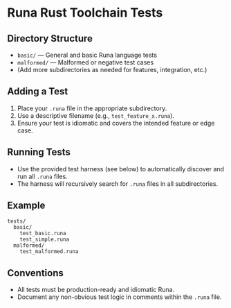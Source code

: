 # Runa Rust Toolchain Tests

## Directory Structure

- `basic/` — General and basic Runa language tests
- `malformed/` — Malformed or negative test cases
- (Add more subdirectories as needed for features, integration, etc.)

## Adding a Test
1. Place your `.runa` file in the appropriate subdirectory.
2. Use a descriptive filename (e.g., `test_feature_x.runa`).
3. Ensure your test is idiomatic and covers the intended feature or edge case.

## Running Tests
- Use the provided test harness (see below) to automatically discover and run all `.runa` files.
- The harness will recursively search for `.runa` files in all subdirectories.

## Example
```
tests/
  basic/
    test_basic.runa
    test_simple.runa
  malformed/
    test_malformed.runa
```

## Conventions
- All tests must be production-ready and idiomatic Runa.
- Document any non-obvious test logic in comments within the `.runa` file. 